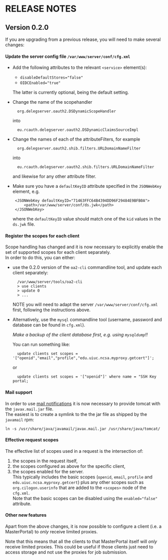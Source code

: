 # RELEASE NOTES

## Version 0.2.0

If you are upgrading from a previous release, you will need to make several
changes:

#### Update the server config file `/var/www/server/conf/cfg.xml`

* Add the following attributes to the relevant `<service>` element(s):
    * `disableDefaultStores="false"`
    * `OIDCEnabled="true"`

  The latter is currently optional, being the default setting.

* Change the name of the scopehandler

        org.delegserver.oauth2.DSDynamicScopeHandler

  into

        eu.rcauth.delegserver.oauth2.DSDynamicClaimsSourceImpl

* Change the names of each of the attributeFilters, for example

        org.delegserver.oauth2.shib.filters.URLDomainNameFilter

  into

        eu.rcauth.delegserver.oauth2.shib.filters.URLDomainNameFilter

  and likewise for any other attribute filter.

* Make sure you have a `defaultKeyID` attribute specified in the `JSONWebKey`
  element, e.g.

       <JSONWebKey defaultKeyID="71463FFC64B4394DD96F29484E9BFB0A">
           <path>/var/www/server/conf/ds.jwk</path>
       </JSONWebKey>

  where the `defaultKeyID` value should match one of the `kid` values in the
  `ds.jwk` file.

#### Register the scopes for each client

Scope handling has changed and it is now necessary to explicitly enable the set
of supported scopes for each client separately.  
In order to do this, you can either:

* use the 0.2.0 version of the `oa2-cli` commandline tool, and update each
  client separately:

        /var/www/server/tools/oa2-cli
        > use clients
        > update 0
        > ...

  NOTE you will need to adapt the server `/var/www/server/conf/cfg.xml` first,
  following the instructions above.

* Alternatively, use the `mysql` commandline tool
  (username, password and database can be found in `cfg.xml`).

  *Make a backup of the client database first, e.g. using `mysqldump`!!*

  You can run something like:

        update clients set scopes = '["openid","email","profile","edu.uiuc.ncsa.myproxy.getcert"]';

  or

        update clients set scopes = '["openid"]' where name = "SSH Key portal;

#### Mail support

In order to use [mail notifications](http://grid.ncsa.illinois.edu/myproxy/oauth/server/configuration/server-email.xhtml)
it is now necessary to provide tomcat with the `javax.mail.jar` file.  
The easiest is to create a symlink to the the jar file as shipped by
the `javamail` rpm:

    ln -s /usr/share/java/javamail/javax.mail.jar /usr/share/java/tomcat/

#### Effective request scopes

The effective list of scopes used in a request is the intersection of:

1. the scopes in the request itself,
2. the scopes configured as above for the specific client,
3. the scopes enabled for the server.  
   This typically includes the basic scopes
   (`openid`, `email`, `profile` and `edu.uiuc.ncsa.myproxy.getcert`)
   plus any other scopes such as `org.cilogon.userinfo` that are added to the
   `<scopes>` node of the `cfg.xml`.  
   Note that the basic scopes can be disabled using the `enabled="false"`
   attribute.

#### Other new features
Apart from the above changes, it is now possible to configure a client (i.e.
a MasterPortal) to *only* receive limited proxies.

Note that this means that all the clients to that MasterPortal itself will
*only* receive limited proxies. This could be useful if those clients just
need to access storage and not use the proxies for job submission.
